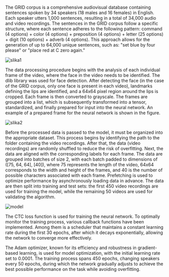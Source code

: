 The GRID corpus is a comprehensive audiovisual database containing sentences spoken by 34 speakers (18 males and 16 females) in English. Each speaker utters 1,000 sentences, resulting in a total of 34,000 audio and video recordings. The sentences in the GRID corpus follow a specific structure, where each sentence adheres to the following pattern: command (4 options) + color (4 options) + preposition (4 options) + letter (25 options) + digit (10 options) + adverb (4 options). This approach allows for the generation of up to 64,000 unique sentences, such as: "set blue by four please" or "place red at C zero again."

![slika1](https://github.com/user-attachments/assets/aeb40ed1-8538-49f9-9212-50851dc2a226)

The data processing procedure begins with the analysis of each individual frame of the video, where the face in the video needs to be identified. The dlib library was used for face detection. After detecting the face (in the case of the GRID corpus, only one face is present in each video), landmarks defining the lips are identified, and a 64x64 pixel region around the lips is cropped. Each frame is then converted to grayscale. The frames are grouped into a list, which is subsequently transformed into a tensor, standardized, and finally prepared for input into the neural network. An example of a prepared frame for the neural network is shown in the figure.

![slika2](https://github.com/user-attachments/assets/f07699a0-d8cf-4d4b-aa7b-f19662007f5a)

Before the processed data is passed to the model, it must be organized into the appropriate dataset. This process begins by identifying the path to the folder containing the video recordings. After that, the data (video recordings) are randomly shuffled to reduce the risk of overfitting. Next, the data are aligned with the corresponding labels for each frame. The data are grouped into batches of size 2, with each batch padded to dimensions of ([75, 64, 64], [40]), where 75 represents the length of the video, 64x64 corresponds to the width and height of the frames, and 40 is the number of possible characters associated with each frame. Prefetching is used to optimize performance by asynchronously loading data in advance. The data are then split into training and test sets: the first 450 video recordings are used for training the model, while the remaining 50 videos are used for validating the algorithm.

![model](https://github.com/user-attachments/assets/d019d108-8b58-4907-b340-08813a53ec20)

The CTC loss function is used for training the neural network. To optimally monitor the training process, various callback functions have been implemented. Among them is a scheduler that maintains a constant learning rate during the first 30 epochs, after which it decays exponentially, allowing the network to converge more effectively.

The Adam optimizer, known for its efficiency and robustness in gradient-based learning, is used for model optimization, with the initial learning rate set to 0.0001. The training process spans 450 epochs, changing speakers every 50 epochs, during which the network gradually adjusts to achieve the best possible performance on the task while avoiding overfitting.
